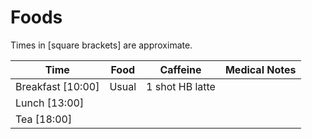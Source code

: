 # Foods

Times in \[square brackets\] are approximate.

| Time                | Food  | Caffeine        | Medical Notes |
| ------------------- | ----- | --------------- | ------------- |
| Breakfast \[10:00\] | Usual | 1 shot HB latte |               |
| Lunch \[13:00\]     |       |                 |               |
| Tea \[18:00\]       |       |                 |               |
